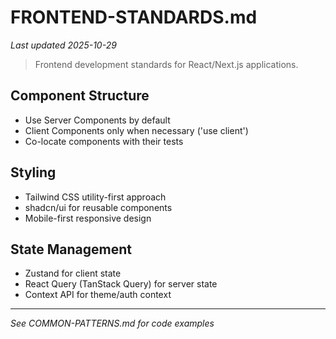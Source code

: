 # FRONTEND-STANDARDS.md
*Last updated 2025-10-29*

> Frontend development standards for React/Next.js applications.

## Component Structure

- Use Server Components by default
- Client Components only when necessary ('use client')
- Co-locate components with their tests

## Styling

- Tailwind CSS utility-first approach
- shadcn/ui for reusable components
- Mobile-first responsive design

## State Management

- Zustand for client state
- React Query (TanStack Query) for server state
- Context API for theme/auth context

---

*See COMMON-PATTERNS.md for code examples*
